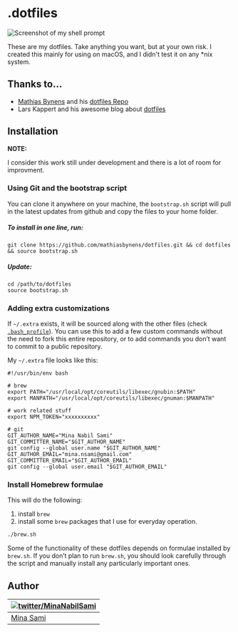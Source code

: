 .dotfiles
=========

![Screenshot of my shell prompt](https://cloud.minasami.com/apps/files_sharing/publicpreview/JArNKMeNkgM9XoY?x=1920&y=714&a=true&file=mnsami_shell_look.png&scalingup=0)

These are my dotfiles. Take anything you want, but at your own risk.
I created this mainly for using on macOS, and I didn't test it on any *nix system.

## Thanks to...

* [Mathias Bynens](https://mathiasbynens.be/) and his [dotfiles Repo](https://github.com/mathiasbynens/dotfiles)
* Lars Kappert and his awesome blog about [dotfiles](https://medium.com/@webprolific/getting-started-with-dotfiles-43c3602fd789)


## Installation

**NOTE:**

I consider this work still under development and there is a lot of room for improvment.

### Using Git and the bootstrap script

You can clone it anywhere on your machine, the `bootstrap.sh` script will pull in the latest updates from github and copy the files to your home folder.

##### To install in one line, run:

    git clone https://github.com/mathiasbynens/dotfiles.git && cd dotfiles && source bootstrap.sh

##### Update:

    cd /path/to/dotfiles
    source bootstrap.sh

### Adding extra customizations

If `~/.extra` exists, it will be sourced along with the other files (check [`.bash_profile`](https://github.com/mnsami/dotfiles/blob/autodeploy/.bash_profile)). You can use this to add a few custom commands without the need to fork this entire repository, or to add commands you don’t want to commit to a public repository.

My `~/.extra` file looks like this:

    #!/usr/bin/env bash

    # brew
    export PATH="/usr/local/opt/coreutils/libexec/gnubin:$PATH"
    export MANPATH="/usr/local/opt/coreutils/libexec/gnuman:$MANPATH"

    # work related stuff
    export NPM_TOKEN="xxxxxxxxxx"

    # git
    GIT_AUTHOR_NAME="Mina Nabil Sami"
    GIT_COMMITTER_NAME="$GIT_AUTHOR_NAME"
    git config --global user.name "$GIT_AUTHOR_NAME"
    GIT_AUTHOR_EMAIL="mina.nsami@gmail.com"
    GIT_COMMITTER_EMAIL="$GIT_AUTHOR_EMAIL"
    git config --global user.email "$GIT_AUTHOR_EMAIL"

### Install Homebrew formulae

This will do the following:

1. install `brew`
2. install some `brew` packages that I use for everyday operation.

```bash
./brew.sh
```

Some of the functionality of these dotfiles depends on formulae installed by `brew.sh`. If you don’t plan to run `brew.sh`, you should look carefully through the script and manually install any particularly important ones.

## Author

| [![twitter/MinaNabilSami](https://secure.gravatar.com/avatar/d990e5db49fc11a49e3a4a1e19c2607d)](http://twitter.com/MinaNabilSami "Follow @MinaNabilSami on Twitter") |
|---|
| [Mina Sami](https://www.linkedin.com/in/mnsami/) |